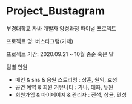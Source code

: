 # Project_Bustagram

부경대학교 자바 개발자 양성과정 파이널 프로젝트 

프로젝트 명: 버스타그램(가제)

프로젝트 기간: 2020.09.21 ~ 10월 중순 혹은 말 

팀별 인원 
- 메인 & sns & 음원 스트리밍 : 상훈, 원익, 효성 
- 공연 예약 & 회원 커뮤니티 : 가나, 태화, 두원
- 회원가입 & 마이페이지 & 관리자 : 진석, 상균, 민성
